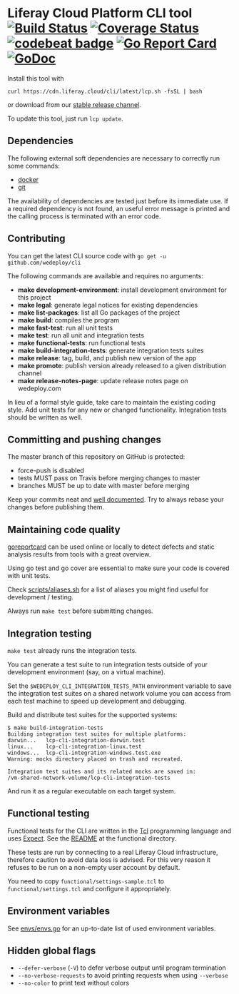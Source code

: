 # Liferay Cloud Platform CLI tool [![Build Status](https://travis-ci.com/wedeploy/cli.svg?token=a51FNuiJPYZtHhup9q1V&branch=master)](https://travis-ci.com/wedeploy/cli) [![Coverage Status](https://coveralls.io/repos/wedeploy/cli/badge.svg)](https://coveralls.io/r/wedeploy/cli) [![codebeat badge](https://codebeat.co/badges/bd6acb49-ccdf-4045-a877-05da0198261a)](https://codebeat.co/projects/github-com-wedeploy-cli) [![Go Report Card](https://goreportcard.com/badge/github.com/wedeploy/cli)](https://goreportcard.com/report/github.com/wedeploy/cli) [![GoDoc](https://godoc.org/github.com/wedeploy/cli?status.svg)](https://godoc.org/github.com/wedeploy/cli)

Install this tool with

`curl https://cdn.liferay.cloud/cli/latest/lcp.sh -fsSL | bash`

or download from our [stable release channel](https://dl.equinox.io/wedeploy/lcp/stable).

To update this tool, just run `lcp update`.

## Dependencies
The following external soft dependencies are necessary to correctly run some commands:
* [docker](https://www.docker.com/)
* [git](https://git-scm.com/)

The availability of dependencies are tested just before its immediate use. If a required dependency is not found, an useful error message is printed and the calling process is terminated with an error code.

## Contributing
You can get the latest CLI source code with `go get -u github.com/wedeploy/cli`

The following commands are available and requires no arguments:

* **make development-environment**: install development environment for this project
* **make legal**: generate legal notices for existing dependencies
* **make list-packages**: list all Go packages of the project
* **make build**: compiles the program
* **make fast-test**: run all unit tests
* **make test**: run all unit and integration tests
* **make functional-tests**: run functional tests
* **make build-integration-tests**: generate integration tests suites
* **make release**: tag, build, and publish new version of the app
* **make promote**: publish version already released to a given distribution channel
* **make release-notes-page**: update release notes page on wedeploy.com

In lieu of a formal style guide, take care to maintain the existing coding style. Add unit tests for any new or changed functionality. Integration tests should be written as well.

## Committing and pushing changes
The master branch of this repository on GitHub is protected:
* force-push is disabled
* tests MUST pass on Travis before merging changes to master
* branches MUST be up to date with master before merging

Keep your commits neat and [well documented](https://wiki.openstack.org/wiki/GitCommitMessages). Try to always rebase your changes before publishing them.

## Maintaining code quality
[goreportcard](https://goreportcard.com/report/github.com/wedeploy/cli) can be used online or locally to detect defects and static analysis results from tools with a great overview.

Using go test and go cover are essential to make sure your code is covered with unit tests.

Check [scripts/aliases.sh](https://github.com/wedeploy/cli/tree/master/scripts/aliases.sh) for a list of aliases you might find useful for development / testing.

Always run `make test` before submitting changes.

## Integration testing
`make test` already runs the integration tests.

You can generate a test suite to run integration tests outside of your development environment (say, on a virtual machine).

Set the `$WEDEPLOY_CLI_INTEGRATION_TESTS_PATH` environment variable to save the integration test suites on a shared network volume you can access from each test machine to speed up development and debugging.

Build and distribute test suites for the supported systems:

```
$ make build-integration-tests
Building integration test suites for multiple platforms:
darwin...	lcp-cli-integration-darwin.test
linux...	lcp-cli-integration-linux.test
windows...	lcp-cli-integration-windows.test.exe
Warning: mocks directory placed on trash and recreated.

Integration test suites and its related mocks are saved in:
/vm-shared-network-volume/lcp-cli-integration-tests
```

And run it as a regular executable on each target system.

## Functional testing
Functional tests for the CLI are written in the [Tcl](https://tcl.tk/) programming language and uses [Expect](https://core.tcl.tk/expect/). See the [README](functional/README.md) at the functional directory.

These tests are run by connecting to a real Liferay Cloud infrastructure, therefore caution to avoid data loss is advised. For this very reason it refuses to be run on a non-empty user account by default.

You need to copy `functional/settings-sample.tcl` to `functional/settings.tcl` and configure it appropriately.

## Environment variables
See [envs/envs.go](envs/envs.go) for an up-to-date list of used environment variables.

## Hidden global flags
* `--defer-verbose` (`-V`) to defer verbose output until program termination
* `--no-verbose-requests` to avoid printing requests when using `--verbose`
* `--no-color` to print text without colors
